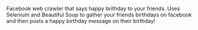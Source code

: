 Facebook web crawler that says happy brithday to your friends. Uses Selenium and Beautiful Soup to gather your friends birthdays on facebook and then posts a happy birthday message on their birthday!
